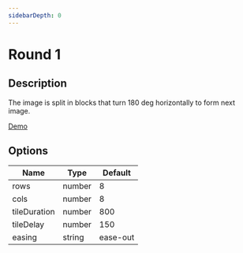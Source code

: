 ```yaml
---
sidebarDepth: 0
---
```


# Round 1

## Description

The image is split in blocks that turn 180 deg horizontally to form next image.

[Demo](../../../demos/transitions/round1)

## Options

| Name | Type | Default |
|------|------|---------|
| rows | number | 8 |
| cols | number | 8 |
| tileDuration | number | 800 |
| tileDelay | number | 150 |
| easing | string | ease-out |
